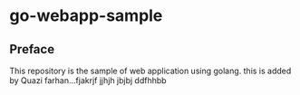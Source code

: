 # go-webapp-sample



## Preface
This repository is the sample of web application using golang.
this is added by Quazi farhan...fjakrjf
jjhjh
jbjbj
ddfhhbb
